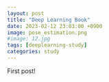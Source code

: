 ```yaml
---
layout: post
title: "Deep Learning Book"
date: 2023-02-12 23:03:00 +0900
image: pose_estimation.png
#image: 12.jpg
tags: [deeplearning-study]
categories: study
---
```

First post!


[jekyll-docs]: https://jekyllrb.com/docs/home
[jekyll-gh]:   https://github.com/jekyll/jekyll
[jekyll-talk]: https://talk.jekyllrb.com/
